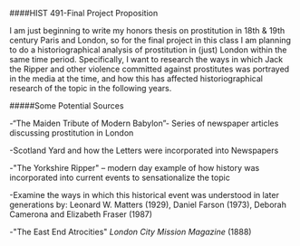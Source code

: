 ####HIST 491-Final Project Proposition

I am just beginning to write my honors thesis on prostitution in 18th & 19th century Paris and London, so for the final project in this class I am planning to do a historiographical analysis of prostitution in (just) London within the same time period. Specifically, I want to research the ways in which Jack the Ripper and other violence committed against prostitutes was portrayed in the media at the time, and how this has affected historiographical research of the topic in the following years. 

#####Some Potential Sources

-“The Maiden Tribute of Modern Babylon”- Series of newspaper articles discussing prostitution in London

-Scotland Yard and how the Letters were incorporated into Newspapers 

-"The Yorkshire Ripper" – modern day example of how history was incorporated into current events to sensationalize the topic

-Examine  the ways in which this historical event was understood in later generations by: Leonard W. Matters (1929), Daniel Farson (1973), Deborah Camerona and Elizabeth Fraser (1987) 

-"The East End Atrocities" *London City Mission Magazine* (1888)

